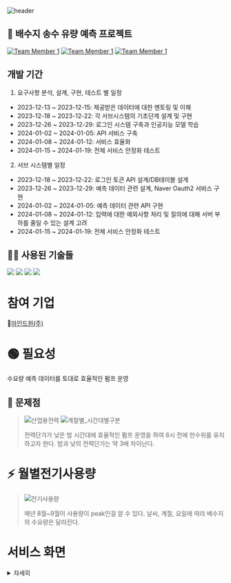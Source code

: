 ![header](https://capsule-render.vercel.app/api?type=waving&color=0:ec5c08,100:f73e26&FontColor=41544c&text=FianlProject&&animation=twinkling&fontSize=40&fontAlignY=50&fontAlign=50&height=180)


## 🧾 배수지 송수 유량 예측 프로젝트


[![Team Member 1](https://img.shields.io/badge/BE:전병건-8B00FF?style=social&logo=github)](https://github.com/wnahswl)
[![Team Member 1](https://img.shields.io/badge/DB:김지훈-8B00FF?style=social&logo=github)](https://github.com/housekjh1)
[![Team Member 1](https://img.shields.io/badge/FE:지병규-8B00FF?style=social&logo=github)](https://github.com/Read-Ji-Code)


## 개발 기간

1. 요구사항 분석, 설계, 구현, 테스트 별 일정
+ 2023-12-13 ~ 2023-12-15: 제공받은 데이터에 대한 멘토링 및 이해
+ 2023-12-18 ~ 2023-12-22: 각 서브시스템의 기초단계 설계 및 구현
+ 2023-12-26 ~ 2023-12-29: 로그인 시스템 구축과 인공지능 모델 학습
+ 2024-01-02 ~ 2024-01-05: API 서비스 구축
+ 2024-01-08 ~ 2024-01-12: 서비스 효율화
+ 2024-01-15 ~ 2024-01-19: 전체 서비스 안정화 테스트

2. 서브 시스템별 일정
+ 2023-12-18 ~ 2023-12-22: 로그인 토큰 API 설계/DB테이블 설계
+ 2023-12-26 ~ 2023-12-29: 예측 데이터 관련 설계, Naver Oauth2 서비스 구현
+ 2024-01-02 ~ 2024-01-05: 예측 데이터 관련 API 구현
+ 2024-01-08 ~ 2024-01-12: 입력에 대한 예외사항 처리 및 질의에 대해 서버 부하를 줄일 수 있는 설계 고려
+ 2024-01-15 ~ 2024-01-19: 전체 서비스 안정화 테스트

## 👨‍💻 사용된 기술들
<div>
<img src="https://img.shields.io/badge/spring-6DB33F?style=for-the-badge&logo=spring&logoColor=white"> 
<img src="https://img.shields.io/badge/mysql-4479A1?style=for-the-badge&logo=mysql&logoColor=white"> 
<img src="https://img.shields.io/badge/github-181717?style=for-the-badge&logo=github&logoColor=white">
<img src="https://img.shields.io/badge/flask-000000?style=for-the-badge&logo=flask&logoColor=white">
</div>





# 참여 기업
🔗[마인드원(주)](https://www.mind-one.co.kr/)

# 🟢 필요성
수요량 예측 데이터를 토대로 효율적인 펌프 운영

## 🧩 문제점
>![산업용전력](https://github.com/wnahswl/FinalProject/assets/65122056/8caebce2-1b58-4bf4-9ccc-ed0c594dc368) ![계절별_시간대별구분](https://github.com/wnahswl/FinalProject/assets/65122056/859df60d-0b0e-4995-91bd-4791ece2bb0e)
>
>전력단가가 낮은 밤 시간대에 효율적인 펌프 운영을 하여 8시 전에 만수위를 유지하고자 한다.
>밤과 낮의 전력단가는 약 3배 차이난다.


# ⚡ 월별전기사용량
>![전기샤용량](https://github.com/wnahswl/FinalProject/assets/65122056/89dc0e3e-bf63-462f-aa4e-1420c5bc89c5)
>
>매년 8월~9월이 사용량이 peak인걸 알 수 있다.
>날씨, 계절, 요일에 따라 배수지의 수요량은 달라진다.
>

# 서비스 화면
<details>
    <summary>자세히</summary>
<img src="https://github.com/wnahswl/FinalProject/assets/65122056/14e027d8-0c3e-4911-98d2-7d9218501560"></img>
<img src="https://github.com/wnahswl/FinalProject/assets/65122056/57c812e6-d389-4ad3-8cee-92f18be2e482"></img>
<img src="https://github.com/wnahswl/FinalProject/assets/65122056/e45954c9-fe0f-4c59-8af9-23995d2cd5d9"></img>
<img src="https://github.com/wnahswl/FinalProject/assets/65122056/2c83aca5-5d8f-4b6e-a902-000c47b09ccc"></img>



</details>




